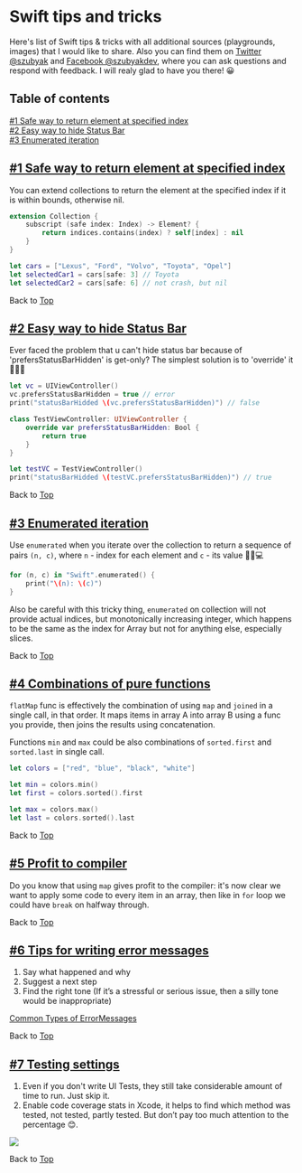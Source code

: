 # Swift tips and tricks

Here's list of Swift tips & tricks with all additional sources (playgrounds, images) that I would like to share. Also you can find them on [Twitter @szubyak](https://twitter.com/szubyak) and [Facebook @szubyakdev](https://www.facebook.com/szubyakdev), where you can ask questions and respond with feedback. I will realy glad to have you there! 😀

## Table of contents

[#1 Safe way to return element at specified index](https://github.com/Luur/SwiftTips#1-safe-way-to-return-element-at-specified-index)<br />
[#2 Easy way to hide Status Bar](https://github.com/Luur/SwiftTips#2-easy-way-to-hide-status-bar)<br />
[#3 Enumerated iteration](https://github.com/Luur/SwiftTips#3-enumerated-iteration)

## [#1 Safe way to return element at specified index](https://twitter.com/szubyak/status/950345927054778368)

You can extend collections to return the element at the specified index if it is within bounds, otherwise nil.

```swift
extension Collection {
    subscript (safe index: Index) -> Element? {
        return indices.contains(index) ? self[index] : nil
    }
}

let cars = ["Lexus", "Ford", "Volvo", "Toyota", "Opel"]
let selectedCar1 = cars[safe: 3] // Toyota
let selectedCar2 = cars[safe: 6] // not crash, but nil
```
Back to [Top](https://github.com/Luur/SwiftTips#table-of-contents)

## [#2 Easy way to hide Status Bar](https://twitter.com/szubyak/status/950687583222337537)

Ever faced the problem that u can't hide status bar because of 'prefersStatusBarHidden' is get-only? The simplest solution is to 'override' it 🧐👨‍💻

```swift
let vc = UIViewController()
vc.prefersStatusBarHidden = true // error
print("statusBarHidded \(vc.prefersStatusBarHidden)") // false

class TestViewController: UIViewController {
    override var prefersStatusBarHidden: Bool {
        return true
    }
}

let testVC = TestViewController()
print("statusBarHidded \(testVC.prefersStatusBarHidden)") // true
```
Back to [Top](https://github.com/Luur/SwiftTips#table-of-contents)

## [#3 Enumerated iteration](https://twitter.com/szubyak/status/951039299759362048)

Use `enumerated` when you iterate over the collection to return a sequence of pairs `(n, c)`, where `n` - index for each element and `c` - its value 👨‍💻💻
```swift
for (n, c) in "Swift".enumerated() {
    print("\(n): \(c)")
}
```
Also be careful with this tricky thing, `enumerated` on collection will not provide actual indices, but monotonically increasing integer, which happens to be the same as the index for Array but not for anything else, especially slices.

Back to [Top](https://github.com/Luur/SwiftTips#table-of-contents)

## [#4 Combinations of pure functions](https://twitter.com/szubyak/status/953993641391017984)

`flatMap` func is effectively the combination of using `map` and `joined` in a single call, in that order. It maps items in array A into array B using a func you provide, then joins the results using concatenation.

Functions `min` and `max` could be also combinations of  `sorted.first` and `sorted.last` in single call.

```swift
let colors = ["red", "blue", "black", "white"]

let min = colors.min()
let first = colors.sorted().first

let max = colors.max()
let last = colors.sorted().last
```
Back to [Top](https://github.com/Luur/SwiftTips#table-of-contents)

## [#5 Profit to compiler](https://twitter.com/szubyak/status/954329152160780288)

Do you know that using `map` gives profit to the compiler: it's now clear we want to apply some code to every item in an array, then like in `for` loop we could have `break` on halfway through.

Back to [Top](https://github.com/Luur/SwiftTips#table-of-contents)

## [#6 Tips for writing error messages](https://twitter.com/szubyak/status/955054366419013632)

1) Say what happened and why
2) Suggest a next step
3) Find the right tone (If it’s a stressful or serious issue, then a silly tone would be inappropriate)

[Common​ ​Types​ ​of​ ​Error​ ​Messages](../master/sources/6.pdf)

Back to [Top](https://github.com/Luur/SwiftTips#table-of-contents)

## [#7 Testing settings](https://twitter.com/szubyak/status/955468985121886208)

1) Even if you don't write UI Tests, they still take considerable amount of time to run. Just skip it.
2) Enable code coverage stats in Xcode, it helps to find which method was tested, not tested, partly tested. But don’t pay too much attention to the percentage 😊.

![](../master/images/7.jpeg)

Back to [Top](https://github.com/Luur/SwiftTips#table-of-contents)





